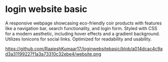 # login website basic
A responsive webpage showcasing eco-friendly coir products with features like a navigation bar, search functionality, and login form. Styled with CSS for a modern aesthetic, including hover effects and a gradient background. Utilizes Ionicons for social links. Optimized for readability and usability.

https://github.com/RaajeshKumaar17/loginwebsitebasic/blob/a014dcac4c9ad3a31199227f1a3a73310c32ebe4/website.png
